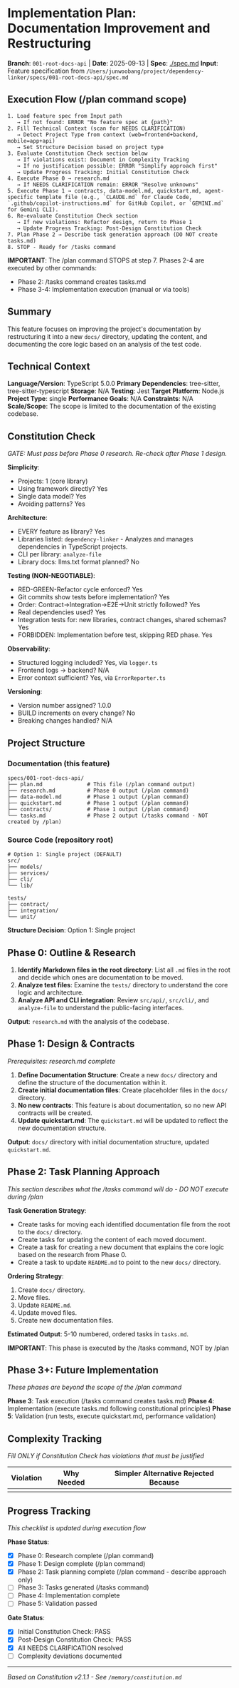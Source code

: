 # Implementation Plan: Documentation Improvement and Restructuring

**Branch**: `001-root-docs-api` | **Date**: 2025-09-13 | **Spec**: [./spec.md](./spec.md)
**Input**: Feature specification from `/Users/junwoobang/project/dependency-linker/specs/001-root-docs-api/spec.md`

## Execution Flow (/plan command scope)
```
1. Load feature spec from Input path
   → If not found: ERROR "No feature spec at {path}"
2. Fill Technical Context (scan for NEEDS CLARIFICATION)
   → Detect Project Type from context (web=frontend+backend, mobile=app+api)
   → Set Structure Decision based on project type
3. Evaluate Constitution Check section below
   → If violations exist: Document in Complexity Tracking
   → If no justification possible: ERROR "Simplify approach first"
   → Update Progress Tracking: Initial Constitution Check
4. Execute Phase 0 → research.md
   → If NEEDS CLARIFICATION remain: ERROR "Resolve unknowns"
5. Execute Phase 1 → contracts, data-model.md, quickstart.md, agent-specific template file (e.g., `CLAUDE.md` for Claude Code, `.github/copilot-instructions.md` for GitHub Copilot, or `GEMINI.md` for Gemini CLI).
6. Re-evaluate Constitution Check section
   → If new violations: Refactor design, return to Phase 1
   → Update Progress Tracking: Post-Design Constitution Check
7. Plan Phase 2 → Describe task generation approach (DO NOT create tasks.md)
8. STOP - Ready for /tasks command
```

**IMPORTANT**: The /plan command STOPS at step 7. Phases 2-4 are executed by other commands:
- Phase 2: /tasks command creates tasks.md
- Phase 3-4: Implementation execution (manual or via tools)

## Summary
This feature focuses on improving the project's documentation by restructuring it into a new `docs/` directory, updating the content, and documenting the core logic based on an analysis of the test code.

## Technical Context
**Language/Version**: TypeScript 5.0.0
**Primary Dependencies**: tree-sitter, tree-sitter-typescript
**Storage**: N/A
**Testing**: Jest
**Target Platform**: Node.js
**Project Type**: single
**Performance Goals**: N/A
**Constraints**: N/A
**Scale/Scope**: The scope is limited to the documentation of the existing codebase.

## Constitution Check
*GATE: Must pass before Phase 0 research. Re-check after Phase 1 design.*

**Simplicity**:
- Projects: 1 (core library)
- Using framework directly? Yes
- Single data model? Yes
- Avoiding patterns? Yes

**Architecture**:
- EVERY feature as library? Yes
- Libraries listed: `dependency-linker` - Analyzes and manages dependencies in TypeScript projects.
- CLI per library: `analyze-file`
- Library docs: llms.txt format planned? No

**Testing (NON-NEGOTIABLE)**:
- RED-GREEN-Refactor cycle enforced? Yes
- Git commits show tests before implementation? Yes
- Order: Contract→Integration→E2E→Unit strictly followed? Yes
- Real dependencies used? Yes
- Integration tests for: new libraries, contract changes, shared schemas? Yes
- FORBIDDEN: Implementation before test, skipping RED phase. Yes

**Observability**:
- Structured logging included? Yes, via `logger.ts`
- Frontend logs → backend? N/A
- Error context sufficient? Yes, via `ErrorReporter.ts`

**Versioning**:
- Version number assigned? 1.0.0
- BUILD increments on every change? No
- Breaking changes handled? N/A

## Project Structure

### Documentation (this feature)
```
specs/001-root-docs-api/
├── plan.md              # This file (/plan command output)
├── research.md          # Phase 0 output (/plan command)
├── data-model.md        # Phase 1 output (/plan command)
├── quickstart.md        # Phase 1 output (/plan command)
├── contracts/           # Phase 1 output (/plan command)
└── tasks.md             # Phase 2 output (/tasks command - NOT created by /plan)
```

### Source Code (repository root)
```
# Option 1: Single project (DEFAULT)
src/
├── models/
├── services/
├── cli/
└── lib/

tests/
├── contract/
├── integration/
└── unit/
```

**Structure Decision**: Option 1: Single project

## Phase 0: Outline & Research
1. **Identify Markdown files in the root directory**: List all `.md` files in the root and decide which ones are documentation to be moved.
2. **Analyze test files**: Examine the `tests/` directory to understand the core logic and architecture.
3. **Analyze API and CLI integration**: Review `src/api/`, `src/cli/`, and `analyze-file` to understand the public-facing interfaces.

**Output**: `research.md` with the analysis of the codebase.

## Phase 1: Design & Contracts
*Prerequisites: research.md complete*

1.  **Define Documentation Structure**: Create a new `docs/` directory and define the structure of the documentation within it.
2.  **Create initial documentation files**: Create placeholder files in the `docs/` directory.
3.  **No new contracts**: This feature is about documentation, so no new API contracts will be created.
4.  **Update quickstart.md**: The `quickstart.md` will be updated to reflect the new documentation structure.

**Output**: `docs/` directory with initial documentation structure, updated `quickstart.md`.

## Phase 2: Task Planning Approach
*This section describes what the /tasks command will do - DO NOT execute during /plan*

**Task Generation Strategy**:
- Create tasks for moving each identified documentation file from the root to the `docs/` directory.
- Create tasks for updating the content of each moved document.
- Create a task for creating a new document that explains the core logic based on the research from Phase 0.
- Create a task to update `README.md` to point to the new `docs/` directory.

**Ordering Strategy**:
1.  Create `docs/` directory.
2.  Move files.
3.  Update `README.md`.
4.  Update moved files.
5.  Create new documentation files.

**Estimated Output**: 5-10 numbered, ordered tasks in `tasks.md`.

**IMPORTANT**: This phase is executed by the /tasks command, NOT by /plan

## Phase 3+: Future Implementation
*These phases are beyond the scope of the /plan command*

**Phase 3**: Task execution (/tasks command creates tasks.md)
**Phase 4**: Implementation (execute tasks.md following constitutional principles)
**Phase 5**: Validation (run tests, execute quickstart.md, performance validation)

## Complexity Tracking
*Fill ONLY if Constitution Check has violations that must be justified*

| Violation | Why Needed | Simpler Alternative Rejected Because |
|-----------|------------|-------------------------------------|
|           |            |                                     |

## Progress Tracking
*This checklist is updated during execution flow*

**Phase Status**:
- [X] Phase 0: Research complete (/plan command)
- [X] Phase 1: Design complete (/plan command)
- [X] Phase 2: Task planning complete (/plan command - describe approach only)
- [ ] Phase 3: Tasks generated (/tasks command)
- [ ] Phase 4: Implementation complete
- [ ] Phase 5: Validation passed

**Gate Status**:
- [X] Initial Constitution Check: PASS
- [X] Post-Design Constitution Check: PASS
- [X] All NEEDS CLARIFICATION resolved
- [ ] Complexity deviations documented

---
*Based on Constitution v2.1.1 - See `/memory/constitution.md`*
